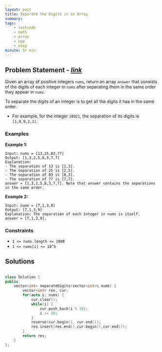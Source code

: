```yaml
---
layout: post
title: Separate the Digits in an Array 
summary:
tags:
    - leetcode
    - math
    - array
    - cpp
    - easy
minute: 5+ min
---
```


## Problem Statement - [*link*](https://leetcode.com/problems/separate-the-digits-in-an-array/)  

Given an array of positive integers `nums`, return an array `answer` that consists of the digits of each integer in `nums` after separating them in the same order they appear in `nums`.

To separate the digits of an integer is to get all the digits it has in the same order.

+ For example, for the integer `10921`, the separation of its digits is `[1,0,9,2,1]`.

### Examples


**Example 1:**   
```
Input: nums = [13,25,83,77]
Output: [1,3,2,5,8,3,7,7]
Explanation: 
- The separation of 13 is [1,3].
- The separation of 25 is [2,5].
- The separation of 83 is [8,3].
- The separation of 77 is [7,7].
answer = [1,3,2,5,8,3,7,7]. Note that answer contains the separations in the same order.
```

**Example 2:**   
```
Input: nums = [7,1,3,9]
Output: [7,1,3,9]
Explanation: The separation of each integer in nums is itself.
answer = [7,1,3,9].
```



### Constraints

+ `1 <= nums.length <= 1000`
+ `1 <= nums[i] <= 10^5`


## Solutions

```cpp

class Solution {
public:
    vector<int> separateDigits(vector<int>& nums) {
        vector<int> res, cur;
        for(auto i: nums) {
            cur.clear();
            while(i) {
                cur.push_back(i % 10);
                i /= 10;
            }
            reverse(cur.begin(), cur.end());
            res.insert(res.end(),cur.begin(),cur.end());
        }
        return res;
    }
};

```

